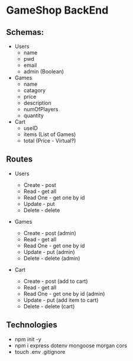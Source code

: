 # GameShop BackEnd

## Schemas:
- Users
    - name
    - pwd
    - email
    - admin (Boolean)
- Games
    - name
    - catagory
    - price
    - description
    - numOfPlayers
    - quantity
- Cart
    - useID
    - items (List of Games)
    - total (Price - Virtual?)

## Routes
- Users
    - Create - post
    - Read - get all
    - Read One - get one by id
    - Update - put
    - Delete - delete

- Games
    - Create - post (admin)
    - Read - get all
    - Read One - get one by id
    - Update - put (admin)
    - Delete - delete (admin)

- Cart
    - Create - post (add to cart)
    - Read - get all 
    - Read One - get one by id (admin)
    - Update - put (add item to cart)
    - Delete - delete (cart)

## Technologies
- npm init -y
- npm i express dotenv mongoose morgan cors
- touch .env .gitignore
